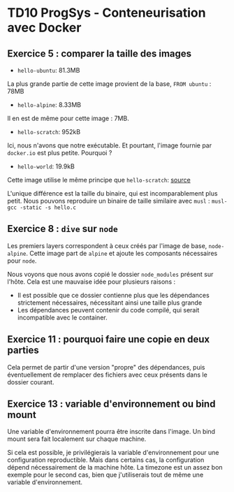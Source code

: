 # TD10 ProgSys - Conteneurisation avec Docker

## Exercice 5 : comparer la taille des images

- `hello-ubuntu`: 81.3MB

La plus grande partie de cette image provient de la base, `FROM ubuntu` : 78MB

- `hello-alpine`: 8.33MB

Il en est de même pour cette image : 7MB.

- `hello-scratch`: 952kB

Ici, nous n'avons que notre exécutable. Et pourtant, l'image fournie par `docker.io` est plus petite. Pourquoi ?

- `hello-world`: 19.9kB

Cette image utilise le même principe que `hello-scratch`: [source](https://github.com/docker-library/hello-world/blob/master/amd64/hello-world/Dockerfile)

L'unique différence est la taille du binaire, qui est incomparablement plus petit.
Nous pouvons reproduire un binaire de taille similaire avec `musl` : `musl-gcc -static -s hello.c`

## Exercice 8 : `dive` sur `node`

Les premiers layers correspondent à ceux créés par l'image de base, `node-alpine`. Cette image part de `alpine` et ajoute les composants nécessaires pour `node`.

Nous voyons que nous avons copié le dossier `node_modules` présent sur l'hôte. Cela est une mauvaise idée pour plusieurs raisons :
- Il est possible que ce dossier contienne plus que les dépendances strictement nécessaires, nécessitant ainsi une taille plus grande
- Les dépendances peuvent contenir du code compilé, qui serait incompatible avec le container.

## Exercice 11 : pourquoi faire une copie en deux parties

Cela permet de partir d'une version "propre" des dépendances, puis éventuellement de remplacer des fichiers avec ceux présents dans le dossier courant.

## Exercice 13 : variable d'environnement ou bind mount

Une variable d'environnement pourra être inscrite dans l'image. Un bind mount sera fait localement sur chaque machine.

Si cela est possible, je privilégierais la variable d'environnement pour une configuration reproductible. Mais dans certains cas, la configuration dépend nécessairement de la machine hôte. La timezone est un assez bon exemple pour le second cas, bien que j'utiliserais tout de même une variable d'environnement.

